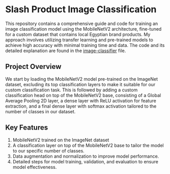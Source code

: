 # Slash Product Image Classification 

This repository contains a comprehensive guide and code for training an image classification model using the MobileNetV2 architecture, fine-tuned for a custom dataset that contains local Egyptian brand products. My approach involves utilizing transfer learning and pre-trained models to achieve high accuracy with minimal training time and data. The code and its detailed explanation are found in the [image-classifier](https://github.com/roaaelalfy/ProductClassifier/blob/main/image-classifier.ipynb) file.

## Project Overview
We start by loading the MobileNetV2 model pre-trained on the ImageNet dataset, excluding its top classification layers to make it suitable for our custom classification task. This is followed by adding a custom classification head on top of the MobileNetV2 base, consisting of a Global Average Pooling 2D layer, a dense layer with ReLU activation for feature extraction, and a final dense layer with softmax activation tailored to the number of classes in our dataset.

## Key Features
1. MobileNetV2 trained on the ImageNet dataset
2. A classification layer on top of the MobileNetV2 base to tailor the model to our specific number of classes.
3. Data augmentation and normalization to improve model performance.
4. Detailed steps for model training, validation, and evaluation to ensure model effectiveness.
